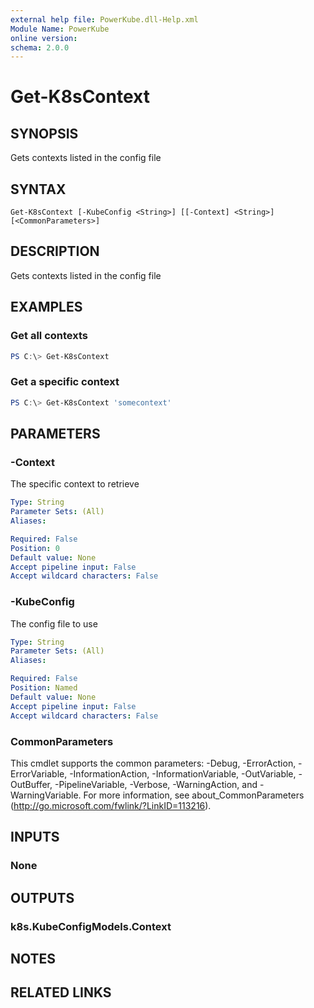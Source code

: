 ```yaml
---
external help file: PowerKube.dll-Help.xml
Module Name: PowerKube
online version:
schema: 2.0.0
---
```


# Get-K8sContext

## SYNOPSIS
Gets contexts listed in the config file

## SYNTAX

```
Get-K8sContext [-KubeConfig <String>] [[-Context] <String>] [<CommonParameters>]
```

## DESCRIPTION
Gets contexts listed in the config file

## EXAMPLES

### Get all contexts

```powershell
PS C:\> Get-K8sContext
```

### Get a specific context

```powershell
PS C:\> Get-K8sContext 'somecontext'
```

## PARAMETERS

### -Context
The specific context to retrieve

```yaml
Type: String
Parameter Sets: (All)
Aliases:

Required: False
Position: 0
Default value: None
Accept pipeline input: False
Accept wildcard characters: False
```

### -KubeConfig
The config file to use

```yaml
Type: String
Parameter Sets: (All)
Aliases:

Required: False
Position: Named
Default value: None
Accept pipeline input: False
Accept wildcard characters: False
```

### CommonParameters
This cmdlet supports the common parameters: -Debug, -ErrorAction, -ErrorVariable, -InformationAction, -InformationVariable, -OutVariable, -OutBuffer, -PipelineVariable, -Verbose, -WarningAction, and -WarningVariable.
For more information, see about_CommonParameters (http://go.microsoft.com/fwlink/?LinkID=113216).

## INPUTS

### None

## OUTPUTS

### k8s.KubeConfigModels.Context

## NOTES

## RELATED LINKS

